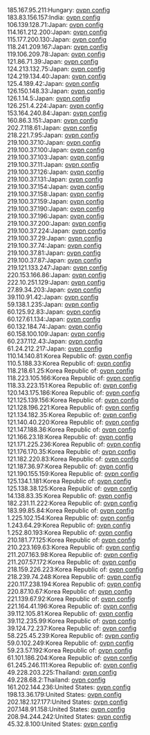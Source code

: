 185.167.95.211:Hungary: [ovpn config](vpn/185_167_95_211.ovpn)  
183.83.156.157:India: [ovpn config](vpn/183_83_156_157.ovpn)  
106.139.128.71:Japan: [ovpn config](vpn/106_139_128_71.ovpn)  
114.161.212.200:Japan: [ovpn config](vpn/114_161_212_200.ovpn)  
115.177.200.130:Japan: [ovpn config](vpn/115_177_200_130.ovpn)  
118.241.209.167:Japan: [ovpn config](vpn/118_241_209_167.ovpn)  
119.106.209.78:Japan: [ovpn config](vpn/119_106_209_78.ovpn)  
121.86.71.39:Japan: [ovpn config](vpn/121_86_71_39.ovpn)  
124.213.132.75:Japan: [ovpn config](vpn/124_213_132_75.ovpn)  
124.219.134.40:Japan: [ovpn config](vpn/124_219_134_40.ovpn)  
125.4.189.42:Japan: [ovpn config](vpn/125_4_189_42.ovpn)  
126.150.148.33:Japan: [ovpn config](vpn/126_150_148_33.ovpn)  
126.1.14.5:Japan: [ovpn config](vpn/126_1_14_5.ovpn)  
126.251.4.224:Japan: [ovpn config](vpn/126_251_4_224.ovpn)  
153.164.240.84:Japan: [ovpn config](vpn/153_164_240_84.ovpn)  
160.86.3.151:Japan: [ovpn config](vpn/160_86_3_151.ovpn)  
202.7.118.61:Japan: [ovpn config](vpn/202_7_118_61.ovpn)  
218.221.7.95:Japan: [ovpn config](vpn/218_221_7_95.ovpn)  
219.100.37.10:Japan: [ovpn config](vpn/219_100_37_10.ovpn)  
219.100.37.100:Japan: [ovpn config](vpn/219_100_37_100.ovpn)  
219.100.37.103:Japan: [ovpn config](vpn/219_100_37_103.ovpn)  
219.100.37.11:Japan: [ovpn config](vpn/219_100_37_11.ovpn)  
219.100.37.126:Japan: [ovpn config](vpn/219_100_37_126.ovpn)  
219.100.37.131:Japan: [ovpn config](vpn/219_100_37_131.ovpn)  
219.100.37.154:Japan: [ovpn config](vpn/219_100_37_154.ovpn)  
219.100.37.158:Japan: [ovpn config](vpn/219_100_37_158.ovpn)  
219.100.37.159:Japan: [ovpn config](vpn/219_100_37_159.ovpn)  
219.100.37.190:Japan: [ovpn config](vpn/219_100_37_190.ovpn)  
219.100.37.196:Japan: [ovpn config](vpn/219_100_37_196.ovpn)  
219.100.37.200:Japan: [ovpn config](vpn/219_100_37_200.ovpn)  
219.100.37.224:Japan: [ovpn config](vpn/219_100_37_224.ovpn)  
219.100.37.29:Japan: [ovpn config](vpn/219_100_37_29.ovpn)  
219.100.37.74:Japan: [ovpn config](vpn/219_100_37_74.ovpn)  
219.100.37.81:Japan: [ovpn config](vpn/219_100_37_81.ovpn)  
219.100.37.87:Japan: [ovpn config](vpn/219_100_37_87.ovpn)  
219.121.133.247:Japan: [ovpn config](vpn/219_121_133_247.ovpn)  
220.153.166.86:Japan: [ovpn config](vpn/220_153_166_86.ovpn)  
222.10.251.129:Japan: [ovpn config](vpn/222_10_251_129.ovpn)  
27.89.34.203:Japan: [ovpn config](vpn/27_89_34_203.ovpn)  
39.110.91.42:Japan: [ovpn config](vpn/39_110_91_42.ovpn)  
59.138.1.235:Japan: [ovpn config](vpn/59_138_1_235.ovpn)  
60.125.92.83:Japan: [ovpn config](vpn/60_125_92_83.ovpn)  
60.127.61.134:Japan: [ovpn config](vpn/60_127_61_134.ovpn)  
60.132.184.74:Japan: [ovpn config](vpn/60_132_184_74.ovpn)  
60.158.100.109:Japan: [ovpn config](vpn/60_158_100_109.ovpn)  
60.237.112.43:Japan: [ovpn config](vpn/60_237_112_43.ovpn)  
61.24.212.217:Japan: [ovpn config](vpn/61_24_212_217.ovpn)  
110.14.140.81:Korea Republic of: [ovpn config](vpn/110_14_140_81.ovpn)  
110.5.188.33:Korea Republic of: [ovpn config](vpn/110_5_188_33.ovpn)  
118.218.61.25:Korea Republic of: [ovpn config](vpn/118_218_61_25.ovpn)  
118.223.105.166:Korea Republic of: [ovpn config](vpn/118_223_105_166.ovpn)  
118.33.223.151:Korea Republic of: [ovpn config](vpn/118_33_223_151.ovpn)  
120.143.175.186:Korea Republic of: [ovpn config](vpn/120_143_175_186.ovpn)  
121.125.139.156:Korea Republic of: [ovpn config](vpn/121_125_139_156.ovpn)  
121.128.196.221:Korea Republic of: [ovpn config](vpn/121_128_196_221.ovpn)  
121.134.182.35:Korea Republic of: [ovpn config](vpn/121_134_182_35.ovpn)  
121.140.40.220:Korea Republic of: [ovpn config](vpn/121_140_40_220.ovpn)  
121.147.188.36:Korea Republic of: [ovpn config](vpn/121_147_188_36.ovpn)  
121.166.23.18:Korea Republic of: [ovpn config](vpn/121_166_23_18.ovpn)  
121.171.225.236:Korea Republic of: [ovpn config](vpn/121_171_225_236.ovpn)  
121.176.170.35:Korea Republic of: [ovpn config](vpn/121_176_170_35.ovpn)  
121.182.220.83:Korea Republic of: [ovpn config](vpn/121_182_220_83.ovpn)  
121.187.36.97:Korea Republic of: [ovpn config](vpn/121_187_36_97.ovpn)  
121.190.155.159:Korea Republic of: [ovpn config](vpn/121_190_155_159.ovpn)  
125.134.1.181:Korea Republic of: [ovpn config](vpn/125_134_1_181.ovpn)  
125.138.38.125:Korea Republic of: [ovpn config](vpn/125_138_38_125.ovpn)  
14.138.83.35:Korea Republic of: [ovpn config](vpn/14_138_83_35.ovpn)  
182.231.11.222:Korea Republic of: [ovpn config](vpn/182_231_11_222.ovpn)  
183.99.85.84:Korea Republic of: [ovpn config](vpn/183_99_85_84.ovpn)  
1.225.102.154:Korea Republic of: [ovpn config](vpn/1_225_102_154.ovpn)  
1.243.64.29:Korea Republic of: [ovpn config](vpn/1_243_64_29.ovpn)  
1.252.80.193:Korea Republic of: [ovpn config](vpn/1_252_80_193.ovpn)  
210.181.77.125:Korea Republic of: [ovpn config](vpn/210_181_77_125.ovpn)  
210.223.169.63:Korea Republic of: [ovpn config](vpn/210_223_169_63.ovpn)  
211.207.163.98:Korea Republic of: [ovpn config](vpn/211_207_163_98.ovpn)  
211.207.57.172:Korea Republic of: [ovpn config](vpn/211_207_57_172.ovpn)  
218.159.226.223:Korea Republic of: [ovpn config](vpn/218_159_226_223.ovpn)  
218.239.74.248:Korea Republic of: [ovpn config](vpn/218_239_74_248.ovpn)  
220.117.238.194:Korea Republic of: [ovpn config](vpn/220_117_238_194.ovpn)  
220.87.10.67:Korea Republic of: [ovpn config](vpn/220_87_10_67.ovpn)  
221.139.67.92:Korea Republic of: [ovpn config](vpn/221_139_67_92.ovpn)  
221.164.41.196:Korea Republic of: [ovpn config](vpn/221_164_41_196.ovpn)  
39.112.105.81:Korea Republic of: [ovpn config](vpn/39_112_105_81.ovpn)  
39.112.235.99:Korea Republic of: [ovpn config](vpn/39_112_235_99.ovpn)  
39.124.72.237:Korea Republic of: [ovpn config](vpn/39_124_72_237.ovpn)  
58.225.45.239:Korea Republic of: [ovpn config](vpn/58_225_45_239.ovpn)  
59.0.102.249:Korea Republic of: [ovpn config](vpn/59_0_102_249.ovpn)  
59.23.57.192:Korea Republic of: [ovpn config](vpn/59_23_57_192.ovpn)  
61.101.186.204:Korea Republic of: [ovpn config](vpn/61_101_186_204.ovpn)  
61.245.246.111:Korea Republic of: [ovpn config](vpn/61_245_246_111.ovpn)  
49.228.203.225:Thailand: [ovpn config](vpn/49_228_203_225.ovpn)  
49.228.68.2:Thailand: [ovpn config](vpn/49_228_68_2.ovpn)  
161.202.144.236:United States: [ovpn config](vpn/161_202_144_236.ovpn)  
198.13.36.179:United States: [ovpn config](vpn/198_13_36_179.ovpn)  
202.182.127.177:United States: [ovpn config](vpn/202_182_127_177.ovpn)  
207.148.91.158:United States: [ovpn config](vpn/207_148_91_158.ovpn)  
208.94.244.242:United States: [ovpn config](vpn/208_94_244_242.ovpn)  
45.32.8.100:United States: [ovpn config](vpn/45_32_8_100.ovpn)  
